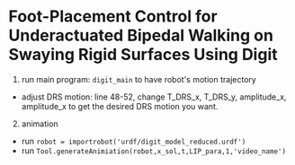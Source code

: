 # Foot-Placement Control for Underactuated Bipedal Walking on Swaying Rigid Surfaces Using Digit

1. run main program: `digit_main` to have robot's motion trajectory
  - adjust DRS motion: line 48-52, change T_DRS_x, T_DRS_y, amplitude_x, amplitude_x to get the desired DRS motion you want.

2. animation
  - run `robot = importrobot('urdf/digit_model_reduced.urdf')`
  - run `Tool.generateAnimiation(robot,x_sol,t,LIP_para,1,'video_name')`
